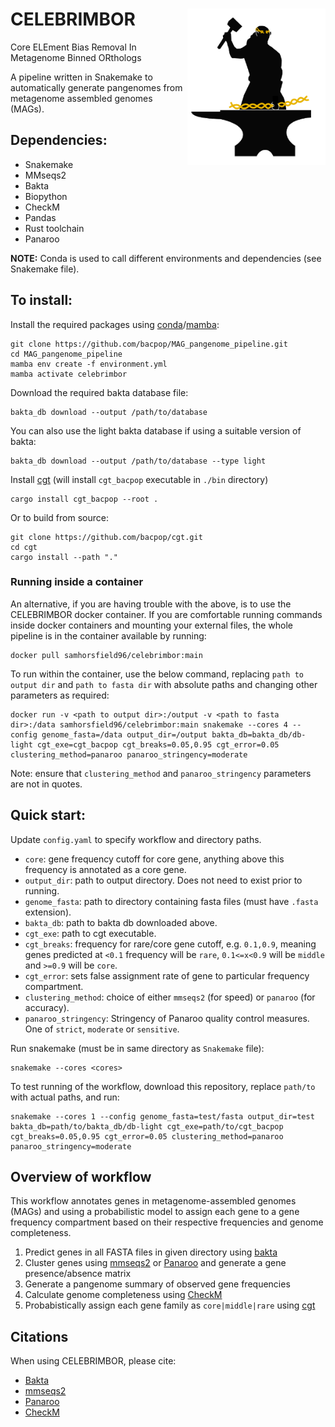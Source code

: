 # CELEBRIMBOR <img src='celebrimbor_logo.png' align="right" height="250" />

Core ELEment Bias Removal In Metagenome Binned ORthologs

A pipeline written in Snakemake to automatically generate pangenomes from metagenome assembled genomes (MAGs).

## Dependencies:

* Snakemake
* MMseqs2
* Bakta
* Biopython
* CheckM
* Pandas
* Rust toolchain
* Panaroo

**NOTE:** Conda is used to call different environments and dependencies (see Snakemake file).

## To install:

Install the required packages using [conda](https://conda.io/projects/conda/en/latest/user-guide/install/index.html)/[mamba](https://github.com/mamba-org/mamba):

```
git clone https://github.com/bacpop/MAG_pangenome_pipeline.git
cd MAG_pangenome_pipeline
mamba env create -f environment.yml
mamba activate celebrimbor
```

Download the required bakta database file:

```
bakta_db download --output /path/to/database
```

You can also use the light bakta database if using a suitable version of bakta:

```
bakta_db download --output /path/to/database --type light
```

Install [cgt](https://github.com/bacpop/cgt) (will install `cgt_bacpop` executable in `./bin` directory)
```
cargo install cgt_bacpop --root .
```

Or to build from source:
```
git clone https://github.com/bacpop/cgt.git
cd cgt
cargo install --path "."
```

### Running inside a container

An alternative, if you are having trouble with the above, is to use the CELEBRIMBOR docker
container. If you are comfortable running commands inside docker containers and mounting
your external files, the whole pipeline is in the container available by running:

```
docker pull samhorsfield96/celebrimbor:main
```

To run within the container, use the below command, replacing `path to output dir` and `path to fasta dir` with absolute paths and changing other parameters as required:

```
docker run -v <path to output dir>:/output -v <path to fasta dir>:/data samhorsfield96/celebrimbor:main snakemake --cores 4 --config genome_fasta=/data output_dir=/output bakta_db=bakta_db/db-light cgt_exe=cgt_bacpop cgt_breaks=0.05,0.95 cgt_error=0.05 clustering_method=panaroo panaroo_stringency=moderate
```

Note: ensure that `clustering_method` and `panaroo_stringency` parameters are not in quotes.

## Quick start:

Update `config.yaml` to specify workflow and directory paths.
- `core`: gene frequency cutoff for core gene, anything above this frequency is annotated as a core gene.
- `output_dir`: path to output directory. Does not need to exist prior to running.
- `genome_fasta`: path to directory containing fasta files (must have `.fasta` extension).
- `bakta_db`: path to bakta db downloaded above.
- `cgt_exe`: path to cgt executable.
- `cgt_breaks`: frequency for rare/core gene cutoff, e.g. `0.1,0.9`, meaning genes predicted at `<0.1` frequency will be `rare`, `0.1<=x<0.9` will be `middle` and `>=0.9` will be `core`.
- `cgt_error`: sets false assignment rate of gene to particular frequency compartment.
- `clustering_method`: choice of either `mmseqs2` (for speed) or `panaroo` (for accuracy).
- `panaroo_stringency`: Stringency of Panaroo quality control measures. One of `strict`, `moderate` or `sensitive`.

Run snakemake (must be in same directory as `Snakemake` file):

```
snakemake --cores <cores>
```

To test running of the workflow, download this repository, replace `path/to` with actual paths, and run:

```
snakemake --cores 1 --config genome_fasta=test/fasta output_dir=test bakta_db=path/to/bakta_db/db-light cgt_exe=path/to/cgt_bacpop cgt_breaks=0.05,0.95 cgt_error=0.05 clustering_method=panaroo panaroo_stringency=moderate
```

## Overview of workflow

This workflow annotates genes in metagenome-assembled genomes (MAGs) and using a probabilistic model to assign each gene to a gene frequency compartment based on their respective frequencies and genome completeness.

1. Predict genes in all FASTA files in given directory using [bakta](https://github.com/oschwengers/bakta)
1. Cluster genes using [mmseqs2](https://github.com/soedinglab/MMseqs2) or [Panaroo](https://github.com/gtonkinhill/panaroo) and generate a gene presence/absence matrix
1. Generate a pangenome summary of observed gene frequencies
1. Calculate genome completeness using [CheckM](https://github.com/Ecogenomics/CheckM)
1. Probabistically assign each gene family as `core|middle|rare` using [cgt](https://github.com/bacpop/cgt)

## Citations

When using CELEBRIMBOR, please cite:

- [Bakta](https://www.microbiologyresearch.org/content/journal/mgen/10.1099/mgen.0.000685#tab2)
- [mmseqs2](https://www.nature.com/articles/nbt.3988)
- [Panaroo](https://genomebiology.biomedcentral.com/articles/10.1186/s13059-020-02090-4)
- [CheckM](https://genome.cshlp.org/content/25/7/1043)





